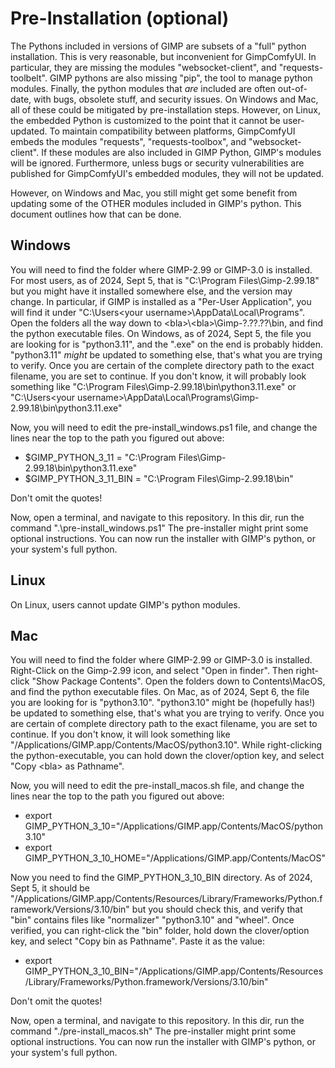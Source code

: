 
# Pre-Installation (optional)
The Pythons included in versions of GIMP are subsets of a "full" python installation. This is very reasonable, but
inconvenient for GimpComfyUI. In particular, they are missing the modules "websocket-client", and "requests-toolbelt".
GIMP pythons are also missing "pip", the tool to manage python modules. Finally, the python modules that *are* included
are often out-of-date, with bugs, obsolete stuff, and security issues. On Windows and Mac, all of these could be mitigated
by pre-installation steps. However, on Linux, the embedded Python is customized to the point that it cannot be user-updated.
To maintain compatibility between platforms, GimpComfyUI embeds the modules "requests", "requests-toolbox", and
"websocket-client". If these modules are also included in GIMP Python, GIMP's modules will be ignored. Furthermore, 
unless bugs or security vulnerabilities are published for GimpComfyUI's embedded modules, they will not be updated.

However, on Windows and Mac, you still might get some benefit from updating some of the OTHER modules included in GIMP's
python. This document outlines how that can be done.
## Windows
You will need to find the folder where GIMP-2.99 or GIMP-3.0 is installed. For most users, as of 2024, Sept 5, that is
"C:\Program Files\Gimp-2.99.18" but you might have it installed somewhere else, and the version may change. In
particular, if GIMP is installed as a "Per-User Application", you will find it under
"C:\Users\<your username>\AppData\Local\Programs".
Open the folders all the way down to &lt;bla&gt;\\&lt;bla&gt;\Gimp-?.??.??\bin, and find the python executable files. On Windows,
as of 2024, Sept 5, the file you are looking for is "python3.11", and the ".exe" on the end is probably hidden. "python3.11"
*might* be updated to something else, that's what you are trying to verify. Once you are certain of the complete directory
path to the exact filename, you are set to continue. If you don't know, it will probably look something like
"C:\Program Files\Gimp-2.99.18\bin\python3.11.exe" or
"C:\Users\<your username>\AppData\Local\Programs\Gimp-2.99.18\bin\python3.11.exe"


Now, you will need to edit the pre-install_windows.ps1 file, and change the lines near the top to the path you figured out above:
* $GIMP_PYTHON_3_11 = "C:\Program Files\Gimp-2.99.18\bin\python3.11.exe"
* $GIMP_PYTHON_3_11_BIN = "C:\Program Files\Gimp-2.99.18\bin"

Don't omit the quotes!

Now, open a terminal, and navigate to this repository. In this dir, run the command ".\pre-install_windows.ps1"
The pre-installer might print some optional instructions. You can now run the installer with GIMP's python, or your system's full python.
## Linux
On Linux, users cannot update GIMP's python modules. 
## Mac
You will need to find the folder where GIMP-2.99 or GIMP-3.0 is installed.
Right-Click on the Gimp-2.99 icon, and select "Open in finder". Then right-click "Show Package Contents". Open the
folders down to Contents\MacOS, and find the python executable files. On Mac, as of 2024, Sept 6, the file you are
looking for is "python3.10". "python3.10" might be (hopefully has!) be updated to something else, that's what you are
trying to verify. Once you are certain of complete directory path to the exact filename, you are set to continue. If you
don't know, it will look something like "/Applications/GIMP.app/Contents/MacOS/python3.10". While right-clicking the
python-executable, you can hold down the clover/option key, and select "Copy &lt;bla&gt; as Pathname".

Now, you will need to edit the pre-install_macos.sh file, and change the lines near the top to the path you figured out above:
* export GIMP_PYTHON_3_10="/Applications/GIMP.app/Contents/MacOS/python3.10"
* export GIMP_PYTHON_3_10_HOME="/Applications/GIMP.app/Contents/MacOS"

Now you need to find the GIMP_PYTHON_3_10_BIN directory. As of 2024, Sept 5, it should be
"/Applications/GIMP.app/Contents/Resources/Library/Frameworks/Python.framework/Versions/3.10/bin"
but you should check this, and verify that "bin" contains files like "normalizer" "python3.10" and "wheel".
Once verified, you can right-click the "bin" folder, hold down the clover/option key, and select "Copy bin as Pathname".
Paste it as the value:
* export GIMP_PYTHON_3_10_BIN="/Applications/GIMP.app/Contents/Resources/Library/Frameworks/Python.framework/Versions/3.10/bin"

Don't omit the quotes!

Now, open a terminal, and navigate to this repository. In this dir, run the command "./pre-install_macos.sh"
The pre-installer might print some optional instructions. You can now run the installer with GIMP's python, or your system's full python.
